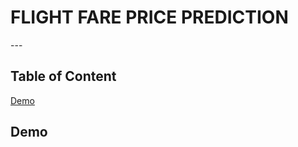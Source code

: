 <h1> FLIGHT FARE PRICE PREDICTION </h1>
---

Table of Content
--

<a href="#demo">Demo</a>

<h2> Demo </h2>

